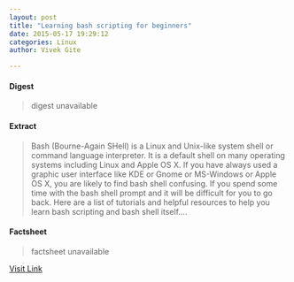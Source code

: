 ```yaml
---
layout: post
title: "Learning bash scripting for beginners"
date: 2015-05-17 19:29:12
categories: Linux
author: Vivek Gite

---
```



#### Digest
>digest unavailable

#### Extract
><span class="drop_cap">Bash (Bourne-Again SHell) is a Linux and Unix-like system shell or command language interpreter. It is a default shell on many operating systems including Linux and Apple OS X. If you have always used a graphic user interface like KDE or Gnome or MS-Windows or Apple OS X, you are likely to find bash shell confusing. If you spend some time with the bash shell prompt and it will be difficult for you to go back. Here are a list of tutorials and helpful resources to help you learn bash scripting and bash shell itself....

#### Factsheet
>factsheet unavailable

[Visit Link](http://www.cyberciti.biz/open-source/learning-bash-scripting-for-beginners/)


